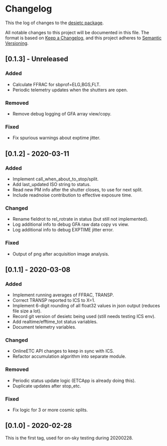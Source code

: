 # Changelog

This the log of changes to the [desietc package](https://github.com/desihub/desietc).

All notable changes to this project will be documented in this file.
The format is based on [Keep a Changelog](https://keepachangelog.com/en/1.0.0/),
and this project adheres to [Semantic Versioning](https://semver.org/spec/v2.0.0.html).

## [0.1.3] - Unreleased
### Added
 - Calculate FFRAC for sbprof=ELG,BGS,FLT.
 - Periodic telemetry updates when the shutters are open.
### Removed
 - Remove debug logging of GFA array view/copy.
### Fixed
 - Fix spurious warnings about exptime jitter.

## [0.1.2] - 2020-03-11
### Added
 - Implement call_when_about_to_stop/split.
 - Add last_updated ISO string to status.
 - Read new PM info after the shutter closes, to use for next split.
 - Include readnoise contribution to effective exposure time.
### Changed
 - Rename fieldrot to rel_rotrate in status (but still not implemented).
 - Log additional info to debug GFA raw data copy vs view.
 - Log additional info to debug EXPTIME jitter error.
### Fixed
 - Output of png after acquisition image analysis.

## [0.1.1] - 2020-03-08
### Added
 - Implement running averages of FFRAC, TRANSP.
 - Correct TRANSP reported to ICS to X=1.
 - Implement 6-digit rounding of all float32 values in json output (reduces file size a lot).
 - Record git version of desietc being used (still needs testing ICS env).
 - Add realtime/efftime_tot status variables.
 - Document telemetry variables.
### Changed
 - OnlineETC API changes to keep in sync with ICS.
 - Refactor accumulation algorithm into separate module.
### Removed
 - Periodic status update logic (ETCApp is already doing this).
 - Duplicate updates after stop_etc.
### Fixed
 - Fix logic for 3 or more cosmic splits.

## [0.1.0] - 2020-02-28
This is the first tag, used for on-sky testing during 20200228.
